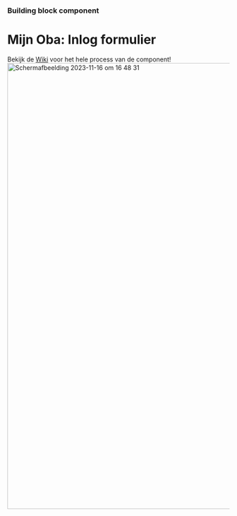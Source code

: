 ### Building block component
# Mijn Oba: Inlog formulier
Bekijk de [Wiki](https://github.com/EmonaSantiago/16.ComponentBuildingBlock/wiki) voor het hele process van de component! 
<img width="1011" alt="Schermafbeelding 2023-11-16 om 16 48 31" src="https://github.com/EmonaSantiago/16.ComponentBuildingBlock/assets/90447045/933bfce1-5cf2-494e-9939-645f3e9e0219">
